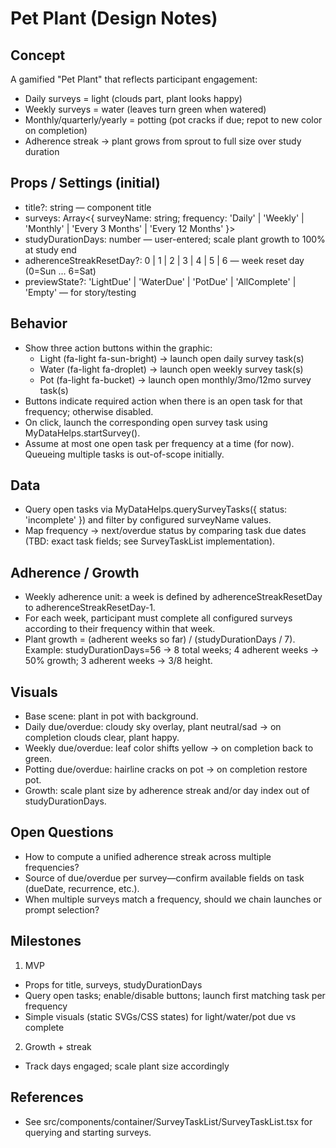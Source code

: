 # Pet Plant (Design Notes)

## Concept
A gamified "Pet Plant" that reflects participant engagement:
- Daily surveys = light (clouds part, plant looks happy)
- Weekly surveys = water (leaves turn green when watered)
- Monthly/quarterly/yearly = potting (pot cracks if due; repot to new color on completion)
- Adherence streak → plant grows from sprout to full size over study duration

## Props / Settings (initial)
- title?: string — component title
- surveys: Array<{ surveyName: string; frequency: 'Daily' | 'Weekly' | 'Monthly' | 'Every 3 Months' | 'Every 12 Months' }>
- studyDurationDays: number — user-entered; scale plant growth to 100% at study end
- adherenceStreakResetDay?: 0 | 1 | 2 | 3 | 4 | 5 | 6 — week reset day (0=Sun ... 6=Sat)
- previewState?: 'LightDue' | 'WaterDue' | 'PotDue' | 'AllComplete' | 'Empty' — for story/testing

## Behavior
- Show three action buttons within the graphic:
  - Light (fa-light fa-sun-bright) → launch open daily survey task(s)
  - Water (fa-light fa-droplet) → launch open weekly survey task(s)
  - Pot (fa-light fa-bucket) → launch open monthly/3mo/12mo survey task(s)
- Buttons indicate required action when there is an open task for that frequency; otherwise disabled.
- On click, launch the corresponding open survey task using MyDataHelps.startSurvey(<name>).
- Assume at most one open task per frequency at a time (for now). Queueing multiple tasks is out-of-scope initially.

## Data
- Query open tasks via MyDataHelps.querySurveyTasks({ status: 'incomplete' }) and filter by configured surveyName values.
- Map frequency → next/overdue status by comparing task due dates (TBD: exact task fields; see SurveyTaskList implementation).

## Adherence / Growth
- Weekly adherence unit: a week is defined by adherenceStreakResetDay to adherenceStreakResetDay-1.
- For each week, participant must complete all configured surveys according to their frequency within that week.
- Plant growth = (adherent weeks so far) / (studyDurationDays / 7). Example: studyDurationDays=56 → 8 total weeks; 4 adherent weeks → 50% growth; 3 adherent weeks → 3/8 height.

## Visuals
- Base scene: plant in pot with background.
- Daily due/overdue: cloudy sky overlay, plant neutral/sad → on completion clouds clear, plant happy.
- Weekly due/overdue: leaf color shifts yellow → on completion back to green.
- Potting due/overdue: hairline cracks on pot → on completion restore pot.
- Growth: scale plant size by adherence streak and/or day index out of studyDurationDays.

## Open Questions
- How to compute a unified adherence streak across multiple frequencies?
- Source of due/overdue per survey—confirm available fields on task (dueDate, recurrence, etc.).
- When multiple surveys match a frequency, should we chain launches or prompt selection?

## Milestones
1) MVP
- Props for title, surveys, studyDurationDays
- Query open tasks; enable/disable buttons; launch first matching task per frequency
- Simple visuals (static SVGs/CSS states) for light/water/pot due vs complete
2) Growth + streak
- Track days engaged; scale plant size accordingly

## References
- See src/components/container/SurveyTaskList/SurveyTaskList.tsx for querying and starting surveys.

